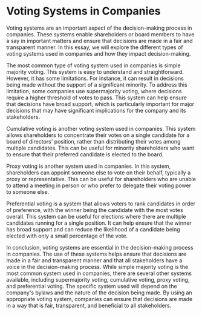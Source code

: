 # Voting Systems in Companies

Voting systems are an important aspect of the decision-making process in companies. These systems enable shareholders or board members to have a say in important matters and ensure that decisions are made in a fair and transparent manner. In this essay, we will explore the different types of voting systems used in companies and how they impact decision-making.

The most common type of voting system used in companies is simple majority voting. This system is easy to understand and straightforward. However, it has some limitations. For instance, it can result in decisions being made without the support of a significant minority. To address this limitation, some companies use supermajority voting, where decisions require a higher threshold of votes to pass. This system can help ensure that decisions have broad support, which is particularly important for major decisions that may have significant implications for the company and its stakeholders.

Cumulative voting is another voting system used in companies. This system allows shareholders to concentrate their votes on a single candidate for a board of directors' position, rather than distributing their votes among multiple candidates. This can be useful for minority shareholders who want to ensure that their preferred candidate is elected to the board.

Proxy voting is another system used in companies. In this system, shareholders can appoint someone else to vote on their behalf, typically a proxy or representative. This can be useful for shareholders who are unable to attend a meeting in person or who prefer to delegate their voting power to someone else.

Preferential voting is a system that allows voters to rank candidates in order of preference, with the winner being the candidate with the most votes overall. This system can be useful for elections where there are multiple candidates running for a single position. It can help ensure that the winner has broad support and can reduce the likelihood of a candidate being elected with only a small percentage of the vote.

In conclusion, voting systems are essential in the decision-making process in companies. The use of these systems helps ensure that decisions are made in a fair and transparent manner and that all stakeholders have a voice in the decision-making process. While simple majority voting is the most common system used in companies, there are several other systems available, including supermajority voting, cumulative voting, proxy voting, and preferential voting. The specific system used will depend on the company's bylaws and the nature of the decision being made. By using an appropriate voting system, companies can ensure that decisions are made in a way that is fair, transparent, and beneficial to all stakeholders.
